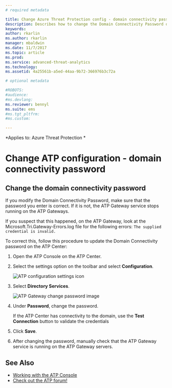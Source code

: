 ```yaml
---
# required metadata

title: Change Azure Threat Protection config - domain connectivity password | Microsoft Docs
description: Describes how to change the Domain Connectivity Password on the ATP Gateway.
keywords:
author: rkarlin
ms.author: rkarlin
manager: mbaldwin
ms.date: 11/7/2017
ms.topic: article
ms.prod:
ms.service: advanced-threat-analytics
ms.technology:
ms.assetid: 4a25561b-a5ed-44aa-9b72-366976b3c72a

# optional metadata

#ROBOTS:
#audience:
#ms.devlang:
ms.reviewer: bennyl
ms.suite: ems
#ms.tgt_pltfrm:
#ms.custom:

---
```


*Applies to: Azure Threat Protection *



# Change ATP configuration - domain connectivity password



## Change the domain connectivity password
If you modify the Domain Connectivity Password, make sure that the password you enter is correct. If it is not, the ATP Gateway service stops running on the ATP Gateways.

If you suspect that this happened, on the ATP Gateway, look at the Microsoft.Tri.Gateway-Errors.log file for the following errors:
`The supplied credential is invalid.`

To correct this, follow this procedure to update the Domain Connectivity password on the ATP Center:

1.  Open the ATP Console on the ATP Center.

2.  Select the settings option on the toolbar and select **Configuration**.

    ![ATP configuration settings icon](media/ATP-config-icon.png)

3.  Select **Directory Services**.

    ![ATP Gateway change password image](media/ATP-GW-change-DC-password.png)

4.  Under **Password**, change the password.

    If the ATP Center has connectivity to the domain, use the **Test Connection** button to validate the credentials

5.  Click **Save**.

6.  After changing the password, manually check that the ATP Gateway service is running on the ATP Gateway servers.



## See Also
- [Working with the ATP Console](working-with-ata-console.md)
- [Check out the ATP forum!](https://social.technet.microsoft.com/Forums/security/home?forum=mata)
